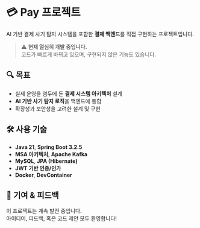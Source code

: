 # 💳 Pay 프로젝트

AI 기반 결제 사기 탐지 시스템을 포함한 **결제 백엔드**를 직접 구현하는 프로젝트입니다.

> ⚠️ **현재 열심히 개발 중입니다.**  
> 코드가 빠르게 바뀌고 있으며, 구현되지 않은 기능도 있습니다.  

## 🔍 목표

- 실제 운영을 염두에 둔 **결제 시스템 아키텍처** 설계
- **AI 기반 사기 탐지 로직**을 백엔드에 통합
- 확장성과 보안성을 고려한 설계 및 구현

## 🛠️ 사용 기술

- **Java 21**, **Spring Boot 3.2.5**
- **MSA 아키텍처**, **Apache Kafka**
- **MySQL**, **JPA (Hibernate)**
- **JWT 기반 인증/인가**
- **Docker**, **DevContainer**


## 🤝 기여 & 피드백

이 프로젝트는 계속 발전 중입니다.  
아이디어, 피드백, 혹은 코드 제안 모두 환영합니다!
